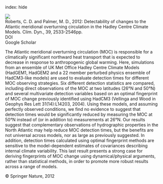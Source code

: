 index: hide

<div class="Citation">
    <div class="Citation-thumb CitationThumb-linked"  data-href="https://doi.org/10.1007/s00382-012-1306-3">
      <img src="https://static.claimspace.cloud/climate-study-static/refs/thumbs/11/Roberts_and_Palmer_2012-thumb.png" />
    </div>

  <div class="Citation-body">
    <div class="Citation-text">Roberts, C. D. and Palmer, M. D., 2012: Detectability of changes to the Atlantic meridional overturning circulation in the Hadley Centre Climate Models. <span class="Article-journal">Clim. Dyn., </span><span class="Article-volume">39, </span>2533-2546pp.</div>
    <div class="Citation-links">
      <div class="CitationLink" data-href="https://doi.org/10.1007/s00382-012-1306-3">
        <div class="CitationLink-icon CitationLink-Doi"></div>
        <div class="CitationLink-text">DOI</div>
      </div>
      <div class="CitationLink" data-href="https://scholar.google.com/scholar?q=10.1007/s00382-012-1306-3">
        <div class="CitationLink-icon CitationLink-Scholar"></div>
        <div class="CitationLink-text">Google Scholar</div>
      </div>
    </div>
  </div>
</div>

The Atlantic meridional overturning circulation (MOC) is responsible for a climatically significant northward heat transport that is expected to decrease in response to anthropogenic global warming. Here, simulations from an ensemble of UK Met Office Hadley Centre Climate Models (HadGEM1, HadGEM2 and a 22 member perturbed physics ensemble of HadCM3-like models) are used to evaluate detection times for different MOC observing strategies. Six different detection statistics are compared, including direct observations of the MOC at two latitudes (26°N and 50°N) and several multivariate detection variables based on an optimal fingerprint of MOC change previously identified using HadCM3 (Vellinga and Wood in Geophys Res Lett 31(14):L14203, 2004). Using these models, and assuming perfectly observed conditions, we find no evidence to suggest that detection times would be significantly reduced by measuring the MOC at 50°N instead of (or in addition to) measurements at 26°N. Our results suggest that complementary observations of hydrographic properties in the North Atlantic may help reduce MOC detection times, but the benefits are not universal across models, nor as large as previously suggested. In addition, detection times calculated using optimal fingerprint methods are sensitive to the model-dependent estimates of covariances describing internal climate variability. This last result presents a strong case for deriving fingerprints of MOC change using dynamical/physical arguments, rather than statistical methods, in order to promote more robust results across a range of models.

<div class="Citation-copy">
&copy; Springer Nature, 2012
</div>